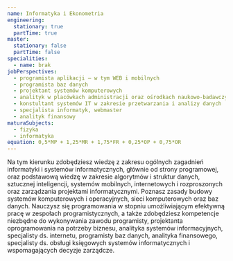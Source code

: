 ```yaml
---
name: Informatyka i Ekonometria
engineering:
  stationary: true
  partTime: true
master:
  stationary: false
  partTime: false
specialities:
  - name: brak
jobPerspectives:
  - programista aplikacji – w tym WEB i mobilnych
  - programista baz danych
  - projektant systemów komputerowych
  - analityk w placówkach administracji oraz ośrodkach naukowo-badawczych
  - konstultant systemów IT w zakresie przetwarzania i analizy danych
  - specjalista informatyk, webmaster
  - analityk finansowy
maturaSubjects:
  - fizyka
  - informatyka
equation: 0,5*MP + 1,25*MR + 1,75*FR + 0,25*OP + 0,75*OR
---
```


Na tym kierunku zdobędziesz wiedzę z zakresu ogólnych zagadnień informatyki i systemów informatycznych, głównie od strony programowej, oraz podstawową wiedzę w zakresie
algorytmów i struktur danych, sztucznej inteligencji, systemów mobilnych, internetowych i rozproszonych oraz zarządzania projektami informatycznymi. Poznasz zasady budowy systemów komputerowych i operacyjnych, sieci komputerowych oraz baz danych. Nauczysz się programowania w stopniu umożliwiającym efektywną pracę w zespołach programistycznych, a także zdobędziesz kompetencje niezbędne do wykonywania zawodu programisty, projektanta oprogramowania na potrzeby biznesu, analityka systemów informacyjnych, specjalisty ds. internetu, programisty baz danych, analityka finansowego, specjalisty ds. obsługi księgowych systemów informatycznych i wspomagających decyzje zarządcze.
